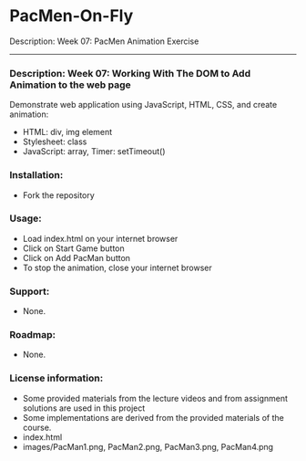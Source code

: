 # PacMen-On-Fly
Description: Week 07: PacMen Animation Exercise
___
### **Description**: Week 07: Working With The DOM to Add Animation to the web page
<p>Demonstrate web application using JavaScript, HTML, CSS, and create animation:<p>
<ul>
  <li>HTML: div, img element</li>
  <li>Stylesheet: class</li>
  <li>JavaScript: array, Timer: setTimeout()</li>
</ul>

### **Installation**:
<ul><li>Fork the repository</li></ul>

### **Usage**:
<ul>
	<li>Load index.html on your internet browser</li>
	<li>Click on Start Game button</li>
	<li>Click on Add PacMan button</li>
	<li>To stop the animation, close your internet browser</li>
</ul>

### **Support**:
<ul><li>None.</li></ul>

### **Roadmap**:
<ul><li>None.</li></ul>

### **License information**:
<ul>
  <li>Some provided materials from the lecture videos and from assignment solutions are used in this project</li>
  <li>Some implementations are derived from the provided materials of the course.</li>
  <li>index.html</li>
  <li>images/PacMan1.png, PacMan2.png, PacMan3.png, PacMan4.png</li>
</ul>
